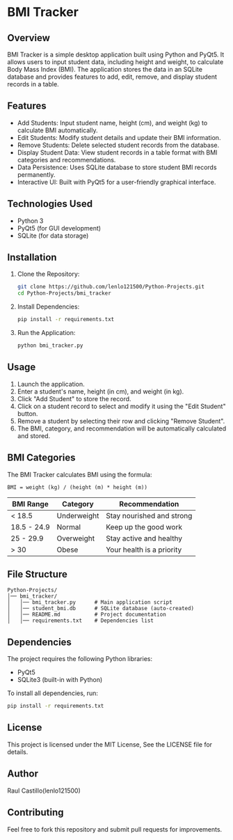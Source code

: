 # BMI Tracker

## Overview

BMI Tracker is a simple desktop application built using Python and PyQt5. It allows users to input student data, including height and weight, to calculate Body Mass Index (BMI). The application stores the data in an SQLite database and provides features to add, edit, remove, and display student records in a table.

## Features

- Add Students: Input student name, height (cm), and weight (kg) to calculate BMI automatically.
- Edit Students: Modify student details and update their BMI information.
- Remove Students: Delete selected student records from the database.
- Display Student Data: View student records in a table format with BMI categories and recommendations.
- Data Persistence: Uses SQLite database to store student BMI records permanently.
- Interactive UI: Built with PyQt5 for a user-friendly graphical interface.

## Technologies Used

- Python 3
- PyQt5 (for GUI development)
- SQLite (for data storage)

## Installation

1. Clone the Repository:
   ```bash
   git clone https://github.com/lenlo121500/Python-Projects.git
   cd Python-Projects/bmi_tracker
   ```
2. Install Dependencies:
   ```bash
   pip install -r requirements.txt
   ```
3. Run the Application:
   ```bash
   python bmi_tracker.py
   ```

## Usage

1. Launch the application.
2. Enter a student's name, height (in cm), and weight (in kg).
3. Click "Add Student" to store the record.
4. Click on a student record to select and modify it using the "Edit Student" button.
5. Remove a student by selecting their row and clicking "Remove Student".
6. The BMI, category, and recommendation will be automatically calculated and stored.

## BMI Categories

The BMI Tracker calculates BMI using the formula:

```
BMI = weight (kg) / (height (m) * height (m))
```

| BMI Range   | Category    | Recommendation            |
| ----------- | ----------- | ------------------------- |
| < 18.5      | Underweight | Stay nourished and strong |
| 18.5 - 24.9 | Normal      | Keep up the good work     |
| 25 - 29.9   | Overweight  | Stay active and healthy   |
| > 30        | Obese       | Your health is a priority |

## File Structure

```
Python-Projects/
│── bmi_tracker/
│   │── bmi_tracker.py      # Main application script
│   │── student_bmi.db      # SQLite database (auto-created)
│   │── README.md           # Project documentation
│   │── requirements.txt    # Dependencies list
```

## Dependencies

The project requires the following Python libraries:

- PyQt5
- SQLite3 (built-in with Python)

To install all dependencies, run:

```bash
pip install -r requirements.txt
```

## License

This project is licensed under the MIT License, See the LICENSE file for details.

## Author

Raul Castillo(lenlo121500)

## Contributing

Feel free to fork this repository and submit pull requests for improvements.
